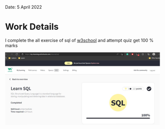 Date: 5 April 2022
# Work Details
I complete the all exercise of sql of [w3school](https://www.w3schools.com/sql/) and attempt quiz get 100 % marks

<img src="https://github.com/nahidulislam-cse15/daily_report/blob/main/2022/April/sql%20complete.JPG?raw=true">
